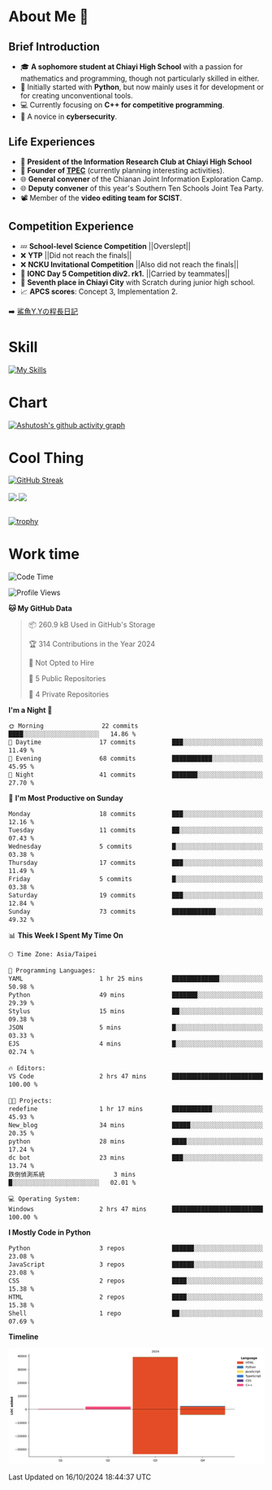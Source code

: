 # About Me 👋

## Brief Introduction
- 🎓 **A sophomore student at Chiayi High School** with a passion for mathematics and programming, though not particularly skilled in either.
- 🐍 Initially started with **Python**, but now mainly uses it for development or for creating unconventional tools.
- 💻 Currently focusing on **C++ for competitive programming**.
- 🔐 A novice in **cybersecurity**.

## Life Experiences
- 🧸 **President of the Information Research Club at Chiayi High School**
- 🌟 **Founder of [TPEC](https://discord.gg/b3XmEup5Nz)** (currently planning interesting activities).
- 🌐 **General convener** of the Chianan Joint Information Exploration Camp.
- 🌐 **Deputy convener** of this year's Southern Ten Schools Joint Tea Party.
- 📽️ Member of the **video editing team for SCIST**.

## Competition Experience
- 💤 **School-level Science Competition** ||Overslept||
- ❌ **YTP** ||Did not reach the finals||
- ❌ **NCKU Invitational Competition** ||Also did not reach the finals||
- 🥇 **IONC Day 5 Competition div2. rk1.** ||Carried by teammates||
- 🥉 **Seventh place in Chiayi City** with Scratch during junior high school.
- 📈 **APCS scores**: Concept 3, Implementation 2.

➡️ [鯊魚Y.Yの程長日記](https://larryeng.github.io/)

# Skill
[![My Skills](https://skillicons.dev/icons?i=blender,arduino,vscode,visualstudio,pr,github,git,c,cpp,py,html,css,js)](https://skillicons.dev)

# Chart
[![Ashutosh's github activity graph](https://github-readme-activity-graph.vercel.app/graph?username=Larryeng&bg_color=0d1117&color=f0f6fc&line=4493f8&point=b0b0b0&area=true&hide_border=true)](https://github.com/ashutosh00710/github-readme-activity-graph)

# Cool Thing

[![GitHub Streak](https://streak-stats.demolab.com/?user=Larryeng&theme=holi-theme)](https://git.io/streak-stats)

<a href="https://github.com/anuraghazra/github-readme-stats">
  <img height=200 align="center" src="https://github-readme-stats.vercel.app/api?username=Larryeng&theme=github_dark&rank_icon=icons" />
</a>
<a href="https://github.com/anuraghazra/convoychat">
  <img height=200 align="center" src="https://github-readme-stats.vercel.app/api/top-langs?username=Larryeng&layout=compact&langs_count=8&card_width=320&theme=github_dark" />
</a>

<br>

<br>

[![trophy](https://github-profile-trophy.vercel.app/?username=Larryeng&theme=darkhub)](https://github.com/ryo-ma/github-profile-trophy)
# Work time
<!--START_SECTION:waka-->
![Code Time](http://img.shields.io/badge/Code%20Time-264%20hrs%205%20mins-blue)

![Profile Views](http://img.shields.io/badge/Profile%20Views-0-blue)

**🐱 My GitHub Data** 

> 📦 260.9 kB Used in GitHub's Storage 
 > 
> 🏆 314 Contributions in the Year 2024
 > 
> 🚫 Not Opted to Hire
 > 
> 📜 5 Public Repositories 
 > 
> 🔑 4 Private Repositories 
 > 
**I'm a Night 🦉** 

```text
🌞 Morning                22 commits          ████░░░░░░░░░░░░░░░░░░░░░   14.86 % 
🌆 Daytime                17 commits          ███░░░░░░░░░░░░░░░░░░░░░░   11.49 % 
🌃 Evening                68 commits          ███████████░░░░░░░░░░░░░░   45.95 % 
🌙 Night                  41 commits          ███████░░░░░░░░░░░░░░░░░░   27.70 % 
```
📅 **I'm Most Productive on Sunday** 

```text
Monday                   18 commits          ███░░░░░░░░░░░░░░░░░░░░░░   12.16 % 
Tuesday                  11 commits          ██░░░░░░░░░░░░░░░░░░░░░░░   07.43 % 
Wednesday                5 commits           █░░░░░░░░░░░░░░░░░░░░░░░░   03.38 % 
Thursday                 17 commits          ███░░░░░░░░░░░░░░░░░░░░░░   11.49 % 
Friday                   5 commits           █░░░░░░░░░░░░░░░░░░░░░░░░   03.38 % 
Saturday                 19 commits          ███░░░░░░░░░░░░░░░░░░░░░░   12.84 % 
Sunday                   73 commits          ████████████░░░░░░░░░░░░░   49.32 % 
```


📊 **This Week I Spent My Time On** 

```text
🕑︎ Time Zone: Asia/Taipei

💬 Programming Languages: 
YAML                     1 hr 25 mins        █████████████░░░░░░░░░░░░   50.98 % 
Python                   49 mins             ███████░░░░░░░░░░░░░░░░░░   29.39 % 
Stylus                   15 mins             ██░░░░░░░░░░░░░░░░░░░░░░░   09.38 % 
JSON                     5 mins              █░░░░░░░░░░░░░░░░░░░░░░░░   03.33 % 
EJS                      4 mins              █░░░░░░░░░░░░░░░░░░░░░░░░   02.74 % 

🔥 Editors: 
VS Code                  2 hrs 47 mins       █████████████████████████   100.00 % 

🐱‍💻 Projects: 
redefine                 1 hr 17 mins        ███████████░░░░░░░░░░░░░░   45.93 % 
New_blog                 34 mins             █████░░░░░░░░░░░░░░░░░░░░   20.35 % 
python                   28 mins             ████░░░░░░░░░░░░░░░░░░░░░   17.24 % 
dc bot                   23 mins             ███░░░░░░░░░░░░░░░░░░░░░░   13.74 % 
跌倒偵測系統                   3 mins              █░░░░░░░░░░░░░░░░░░░░░░░░   02.01 % 

💻 Operating System: 
Windows                  2 hrs 47 mins       █████████████████████████   100.00 % 
```

**I Mostly Code in Python** 

```text
Python                   3 repos             ██████░░░░░░░░░░░░░░░░░░░   23.08 % 
JavaScript               3 repos             ██████░░░░░░░░░░░░░░░░░░░   23.08 % 
CSS                      2 repos             ████░░░░░░░░░░░░░░░░░░░░░   15.38 % 
HTML                     2 repos             ████░░░░░░░░░░░░░░░░░░░░░   15.38 % 
Shell                    1 repo              ██░░░░░░░░░░░░░░░░░░░░░░░   07.69 % 
```



**Timeline**

![Lines of Code chart](https://raw.githubusercontent.com/Larryeng/Larryeng/main/assets/bar_graph.png)


 Last Updated on 16/10/2024 18:44:37 UTC
<!--END_SECTION:waka-->

